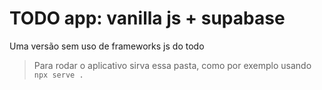 # TODO app: vanilla js + supabase

Uma versão sem uso de frameworks js do todo

> Para rodar o aplicativo sirva essa pasta, como por exemplo usando `npx serve .`
